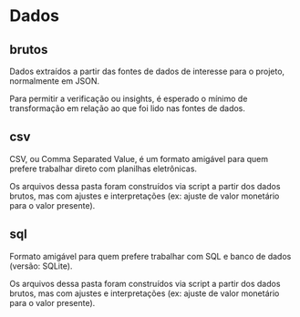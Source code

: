 # Dados

## brutos

Dados extraídos a partir das fontes de dados de interesse para o projeto, normalmente em JSON.

Para permitir a verificação ou insights, é esperado o mínimo de transformação em relação
ao que foi lido nas fontes de dados.

## csv

CSV, ou Comma Separated Value, é um formato amigável para quem prefere trabalhar direto
com planilhas eletrônicas.

Os arquivos dessa pasta foram construídos via script a partir dos dados brutos,
mas com ajustes e interpretações (ex: ajuste de valor monetário para o valor presente).

## sql

Formato amigável para quem prefere trabalhar com SQL e banco de dados (versão: SQLite).

Os arquivos dessa pasta foram construídos via script a partir dos dados brutos,
mas com ajustes e interpretações (ex: ajuste de valor monetário para o valor presente).
